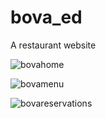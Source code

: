 # bova_ed
A restaurant website

![bovahome](https://github.com/ahnedward11/bova_ed/assets/126621906/72759ef8-fd56-4f72-b76c-a8003a157ef7)


![bovamenu](https://github.com/ahnedward11/bova_ed/assets/126621906/c9b5fc60-4850-490a-9175-0885c61f8409)


![bovareservations](https://github.com/ahnedward11/bova_ed/assets/126621906/bfba389d-8ad8-45d3-b673-231e2243f85c)
